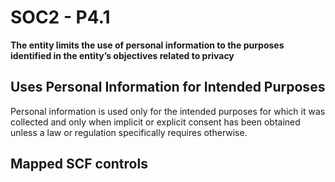 # SOC2 - P4.1
**The entity limits the use of personal information to the purposes identified in the entity’s objectives related to privacy**
## Uses Personal Information for Intended Purposes
Personal information is used only for the intended purposes for which it was collected and only when implicit or explicit consent has been obtained unless a law or regulation specifically requires otherwise.
## Mapped SCF controls